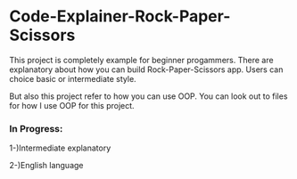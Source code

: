 # Code-Explainer-Rock-Paper-Scissors

This project is completely example for beginner progammers. There are explanatory about how you can build Rock-Paper-Scissors app. Users can choice basic or intermediate style.

But also this project refer to how you can use OOP. You can look out to files for how I use OOP for this project.

### In Progress:
1-)Intermediate explanatory

2-)English language
